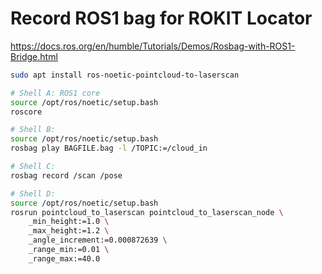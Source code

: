 # Record ROS1 bag for ROKIT Locator

https://docs.ros.org/en/humble/Tutorials/Demos/Rosbag-with-ROS1-Bridge.html

```bash
sudo apt install ros-noetic-pointcloud-to-laserscan
```

```bash
# Shell A: ROS1 core
source /opt/ros/noetic/setup.bash
roscore
```

```bash
# Shell B:
source /opt/ros/noetic/setup.bash
rosbag play BAGFILE.bag -l /TOPIC:=/cloud_in
```

```bash
# Shell C:
rosbag record /scan /pose
```

```bash
# Shell D:
source /opt/ros/noetic/setup.bash
rosrun pointcloud_to_laserscan pointcloud_to_laserscan_node \
    _min_height:=1.0 \
    _max_height:=1.2 \
    _angle_increment:=0.000872639 \
    _range_min:=0.01 \
    _range_max:=40.0
```
